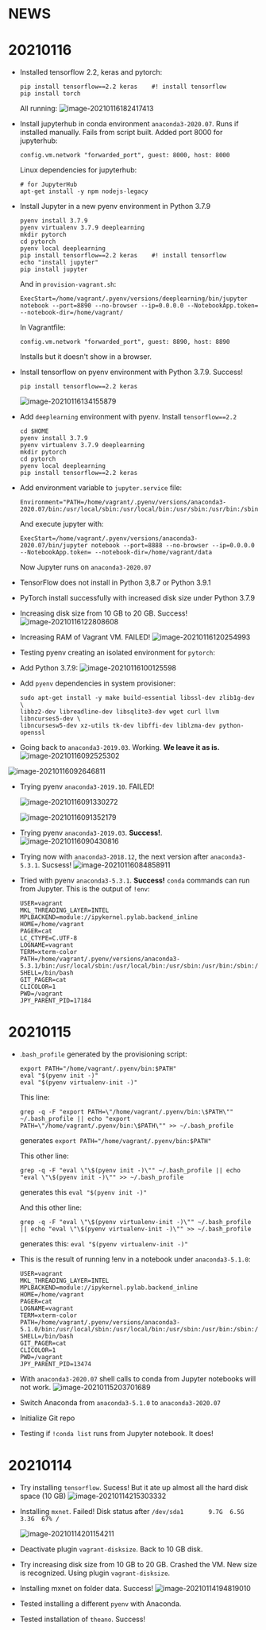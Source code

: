 # NEWS

# 20210116

*   Installed tensorflow 2.2, keras and pytorch:

    ```
    pip install tensorflow==2.2 keras    #! install tensorflow
    pip install torch
    ```

    All running:
    ![image-20210116182417413](assets/NEWS/image-20210116182417413.png)

*   Install jupyterhub in conda environment `anaconda3-2020.07`. Runs if installed manually. Fails from script built. Added port 8000 for jupyterhub:

    ```
    config.vm.network "forwarded_port", guest: 8000, host: 8000
    ```

    Linux dependencies for jupyterhub:

    ```
    # for JupyterHub
    apt-get install -y npm nodejs-legacy
    ```

    

*   Install Jupyter in a new pyenv environment in Python 3.7.9

    ```
    pyenv install 3.7.9
    pyenv virtualenv 3.7.9 deeplearning
    mkdir pytorch
    cd pytorch
    pyenv local deeplearning
    pip install tensorflow==2.2 keras    #! install tensorflow
    echo "install jupyter"
    pip install jupyter
    ```

    And in `provision-vagrant.sh`:

    ```
    ExecStart=/home/vagrant/.pyenv/versions/deeplearning/bin/jupyter notebook --port=8890 --no-browser --ip=0.0.0.0 --NotebookApp.token= --notebook-dir=/home/vagrant/
    ```

    In Vagrantfile:

    ```
    config.vm.network "forwarded_port", guest: 8890, host: 8890
    ```

    Installs but it doesn't show in a browser.

*   Install tensorflow on pyenv environment with Python 3.7.9. Success!

    ```
    pip install tensorflow==2.2 keras
    ```

    ![image-20210116134155879](assets/NEWS/image-20210116134155879.png)

*   Add `deeplearning` environment with pyenv. Install `tensorflow==2.2`

    ```
    cd $HOME
    pyenv install 3.7.9
    pyenv virtualenv 3.7.9 deeplearning
    mkdir pytorch
    cd pytorch
    pyenv local deeplearning
    pip install tensorflow==2.2 keras
    ```

    

*   Add environment variable to `jupyter.service` file:

    ```
    Environment="PATH=/home/vagrant/.pyenv/versions/anaconda3-2020.07/bin:/usr/local/sbin:/usr/local/bin:/usr/sbin:/usr/bin:/sbin:/bin:/snap/bin"
    ```

    And execute jupyter with:

    ```
    ExecStart=/home/vagrant/.pyenv/versions/anaconda3-2020.07/bin/jupyter notebook --port=8888 --no-browser --ip=0.0.0.0 --NotebookApp.token= --notebook-dir=/home/vagrant/data
    ```

    Now Jupyter runs on `anaconda3-2020.07`

*   TensorFlow does not install in Python 3,8.7 or Python 3.9.1

*   PyTorch install successfully with increased disk size under Python 3.7.9

*   Increasing disk size from 10 GB to 20 GB. Success!
    ![image-20210116122808608](assets/NEWS/image-20210116122808608.png)

*   Increasing RAM of Vagrant VM. FAILED!
    ![image-20210116120254993](assets/NEWS/image-20210116120254993.png)

*   Testing pyenv creating an isolated environment for `pytorch`:
    

*   Add Python 3.7.9:
    ![image-20210116100125598](assets/NEWS/image-20210116100125598.png)

*   Add `pyenv` dependencies in system provisioner:

    ```
    sudo apt-get install -y make build-essential libssl-dev zlib1g-dev \
    libbz2-dev libreadline-dev libsqlite3-dev wget curl llvm libncurses5-dev \
    libncursesw5-dev xz-utils tk-dev libffi-dev liblzma-dev python-openssl
    ```

    

*   Going back to  `anaconda3-2019.03`. Working. **We leave it as is.**
    ![image-20210116092525302](assets/NEWS/image-20210116092525302.png)

![image-20210116092646811](assets/NEWS/image-20210116092646811.png)

* Trying pyenv `anaconda3-2019.10`. FAILED!

    ![image-20210116091330272](assets/NEWS/image-20210116091330272.png)

    ![image-20210116091352179](assets/NEWS/image-20210116091352179.png)

* Trying pyenv `anaconda3-2019.03`. **Success!**.
    ![image-20210116090430816](assets/NEWS/image-20210116090430816.png)
    
* Trying now with `anaconda3-2018.12`, the next version after `anaconda3-5.3.1`. Sucsess!
    ![image-20210116084858911](assets/NEWS/image-20210116084858911.png)
    
* Tried with pyenv `anaconda3-5.3.1`. **Success!** `conda` commands can run from Jupyter. This is the output of `!env`:
    ```
    USER=vagrant
    MKL_THREADING_LAYER=INTEL
    MPLBACKEND=module://ipykernel.pylab.backend_inline
    HOME=/home/vagrant
    PAGER=cat
    LC_CTYPE=C.UTF-8
    LOGNAME=vagrant
    TERM=xterm-color
    PATH=/home/vagrant/.pyenv/versions/anaconda3-5.3.1/bin:/usr/local/sbin:/usr/local/bin:/usr/sbin:/usr/bin:/sbin:/bin:/snap/bin
    SHELL=/bin/bash
    GIT_PAGER=cat
    CLICOLOR=1
    PWD=/vagrant
    JPY_PARENT_PID=17184
    ```

# 20210115
* .`bash_profile` generated by the provisioning script:
    ```
    export PATH="/home/vagrant/.pyenv/bin:$PATH"
    eval "$(pyenv init -)"
    eval "$(pyenv virtualenv-init -)"
    ```
    This line:
    ```
    grep -q -F "export PATH=\"/home/vagrant/.pyenv/bin:\$PATH\"" ~/.bash_profile || echo "export PATH=\"/home/vagrant/.pyenv/bin:\$PATH\"" >> ~/.bash_profile
    ```
    generates `export PATH="/home/vagrant/.pyenv/bin:$PATH"`

    This other line:
    ```
    grep -q -F "eval \"\$(pyenv init -)\"" ~/.bash_profile || echo "eval \"\$(pyenv init -)\"" >> ~/.bash_profile
    ```
    generates this `eval "$(pyenv init -)"`

    And this other line:
    ```
    grep -q -F "eval \"\$(pyenv virtualenv-init -)\"" ~/.bash_profile || echo "eval \"\$(pyenv virtualenv-init -)\"" >> ~/.bash_profile
    ```
    generates this: `eval "$(pyenv virtualenv-init -)"`


* This is the result of running !env in a notebook under `anaconda3-5.1.0`:
    ```
    USER=vagrant
    MKL_THREADING_LAYER=INTEL
    MPLBACKEND=module://ipykernel.pylab.backend_inline
    HOME=/home/vagrant
    PAGER=cat
    LOGNAME=vagrant
    TERM=xterm-color
    PATH=/home/vagrant/.pyenv/versions/anaconda3-5.1.0/bin:/usr/local/sbin:/usr/local/bin:/usr/sbin:/usr/bin:/sbin:/bin:/snap/bin
    SHELL=/bin/bash
    GIT_PAGER=cat
    CLICOLOR=1
    PWD=/vagrant
    JPY_PARENT_PID=13474
    ```
* With  `anaconda3-2020.07` shell calls to conda from Jupyter notebooks will not work.
    ![image-20210115203701689](assets/NEWS/image-20210115203701689.png)
* Switch Anaconda from `anaconda3-5.1.0` to `anaconda3-2020.07`
* Initialize Git repo
* Testing if `!conda list` runs from Jupyter notebook. It does!


# 20210114

* Try installing `tensorflow`. Sucess! But it ate up almost all the hard disk space (10 GB)
    ![image-20210114215303332](assets/NEWS/image-20210114215303332.png)
    
* Installing `mxnet`. Failed!
    Disk status after 
    ``/dev/sda1       9.7G  6.5G  3.3G  67% /``
    
    <img src="assets/NEWS/image-20210114201154211.png" alt="image-20210114201154211"  />

* Deactivate plugin `vagrant-disksize`. Back to 10 GB disk.
* Try increasing disk size from 10 GB to 20 GB. Crashed the VM. New size is recognized. Using plugin `vagrant-disksize`.
* Installing mxnet on folder data. Success!
    ![image-20210114194819010](assets/NEWS/image-20210114194819010.png)
* Tested installing a different `pyenv` with Anaconda.
* Tested installation of `theano`. Success!
